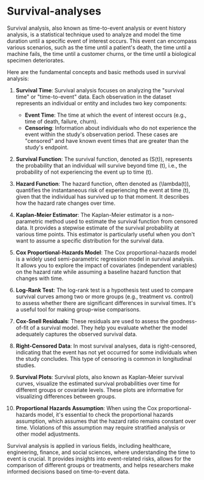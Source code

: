 # Survival-analyses

Survival analysis, also known as time-to-event analysis or event history analysis, is a statistical technique used to analyze and model the time duration until a specific event of interest occurs. This event can encompass various scenarios, such as the time until a patient's death, the time until a machine fails, the time until a customer churns, or the time until a biological specimen deteriorates.

Here are the fundamental concepts and basic methods used in survival analysis:

1. **Survival Time**: Survival analysis focuses on analyzing the "survival time" or "time-to-event" data. Each observation in the dataset represents an individual or entity and includes two key components:
   - **Event Time**: The time at which the event of interest occurs (e.g., time of death, failure, churn).
   - **Censoring**: Information about individuals who do not experience the event within the study's observation period. These cases are "censored" and have known event times that are greater than the study's endpoint.

2. **Survival Function**: The survival function, denoted as \(S(t)\), represents the probability that an individual will survive beyond time \(t\), i.e., the probability of not experiencing the event up to time \(t\).

3. **Hazard Function**: The hazard function, often denoted as \(\lambda(t)\), quantifies the instantaneous risk of experiencing the event at time \(t\), given that the individual has survived up to that moment. It describes how the hazard rate changes over time.

4. **Kaplan-Meier Estimator**: The Kaplan-Meier estimator is a non-parametric method used to estimate the survival function from censored data. It provides a stepwise estimate of the survival probability at various time points. This estimator is particularly useful when you don't want to assume a specific distribution for the survival data.

5. **Cox Proportional-Hazards Model**: The Cox proportional-hazards model is a widely used semi-parametric regression model in survival analysis. It allows you to explore the impact of covariates (independent variables) on the hazard rate while assuming a baseline hazard function that changes with time.

6. **Log-Rank Test**: The log-rank test is a hypothesis test used to compare survival curves among two or more groups (e.g., treatment vs. control) to assess whether there are significant differences in survival times. It's a useful tool for making group-wise comparisons.

7. **Cox-Snell Residuals**: These residuals are used to assess the goodness-of-fit of a survival model. They help you evaluate whether the model adequately captures the observed survival data.

8. **Right-Censored Data**: In most survival analyses, data is right-censored, indicating that the event has not yet occurred for some individuals when the study concludes. This type of censoring is common in longitudinal studies.

9. **Survival Plots**: Survival plots, also known as Kaplan-Meier survival curves, visualize the estimated survival probabilities over time for different groups or covariate levels. These plots are informative for visualizing differences between groups.

10. **Proportional Hazards Assumption**: When using the Cox proportional-hazards model, it's essential to check the proportional hazards assumption, which assumes that the hazard ratio remains constant over time. Violations of this assumption may require stratified analysis or other model adjustments.

Survival analysis is applied in various fields, including healthcare, engineering, finance, and social sciences, where understanding the time to event is crucial. It provides insights into event-related risks, allows for the comparison of different groups or treatments, and helps researchers make informed decisions based on time-to-event data.
